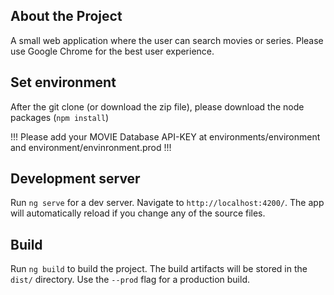 ## About the Project

A small web application where the user can search movies or series. Please use Google Chrome for the best user experience.

## Set environment

After the  git clone (or download the zip file), please download the node packages (`npm install`)

!!! Please add your MOVIE Database API-KEY at environments/environment and environment/envinronment.prod !!!

## Development server

Run `ng serve` for a dev server. Navigate to `http://localhost:4200/`. The app will automatically reload if you change any of the source files.

## Build

Run `ng build` to build the project. The build artifacts will be stored in the `dist/` directory. Use the `--prod` flag for a production build.
